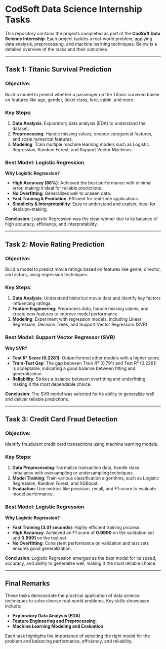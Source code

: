 # CodSoft Data Science Internship Tasks

This repository contains the projects completed as part of the **CodSoft Data Science Internship**. Each project tackles a real-world problem, applying data analysis, preprocessing, and machine learning techniques. Below is a detailed overview of the tasks and their outcomes.



---

## Task 1: Titanic Survival Prediction

### Objective:
Build a model to predict whether a passenger on the Titanic survived based on features like age, gender, ticket class, fare, cabin, and more.

### Key Steps:
1. **Data Analysis**: Exploratory data analysis (EDA) to understand the dataset.
2. **Preprocessing**: Handle missing values, encode categorical features, and scale numerical features.
3. **Modeling**: Train multiple machine learning models such as Logistic Regression, Random Forest, and Support Vector Machines.

### Best Model: Logistic Regression
**Why Logistic Regression?**
- **High Accuracy (86%)**: Achieved the best performance with minimal error, making it ideal for reliable predictions.
- **No Overfitting**: Generalizes well to unseen data.
- **Fast Training & Prediction**: Efficient for real-time applications.
- **Simplicity & Interpretability**: Easy to understand and explain, ideal for decision-making.

**Conclusion**: Logistic Regression was the clear winner due to its balance of high accuracy, efficiency, and interpretability.

---

## Task 2: Movie Rating Prediction

### Objective:
Build a model to predict movie ratings based on features like genre, director, and actors, using regression techniques.

### Key Steps:
1. **Data Analysis**: Understand historical movie data and identify key factors influencing ratings.
2. **Feature Engineering**: Preprocess data, handle missing values, and create new features to improve model performance.
3. **Modeling**: Experiment with regression models, including Linear Regression, Decision Trees, and Support Vector Regressors (SVR).

### Best Model: Support Vector Regressor (SVR)
**Why SVR?**
- **Test R² Score (0.2281)**: Outperformed other models with a higher score.
- **Train-Test Gap**: The gap between Train R² (0.791) and Test R² (0.2281) is acceptable, indicating a good balance between fitting and generalization.
- **Reliability**: Strikes a balance between overfitting and underfitting, making it the most dependable choice.

**Conclusion**: The SVR model was selected for its ability to generalize well and deliver reliable predictions.

---

## Task 3: Credit Card Fraud Detection

### Objective:
Identify fraudulent credit card transactions using machine learning models.

### Key Steps:
1. **Data Preprocessing**: Normalize transaction data, handle class imbalance with oversampling or undersampling techniques.
2. **Model Training**: Train various classification algorithms, such as Logistic Regression, Random Forest, and XGBoost.
3. **Evaluation**: Use metrics like precision, recall, and F1-score to evaluate model performance.

### Best Model: Logistic Regression
**Why Logistic Regression?**
- **Fast Training (3.01 seconds)**: Highly efficient training process.
- **High Accuracy**: Achieved an F1 score of **0.9990** on the validation set and **0.9991** on the test set.
- **No Overfitting**: Consistent performance on validation and test sets ensures good generalization.

**Conclusion**: Logistic Regression emerged as the best model for its speed, accuracy, and ability to generalize well, making it the most reliable choice.

---

## Final Remarks

These tasks demonstrate the practical application of data science techniques to solve diverse real-world problems. Key skills showcased include:
- **Exploratory Data Analysis (EDA)**.
- **Feature Engineering and Preprocessing**.
- **Machine Learning Modeling and Evaluation**.

Each task highlights the importance of selecting the right model for the problem and balancing performance, efficiency, and reliability.

